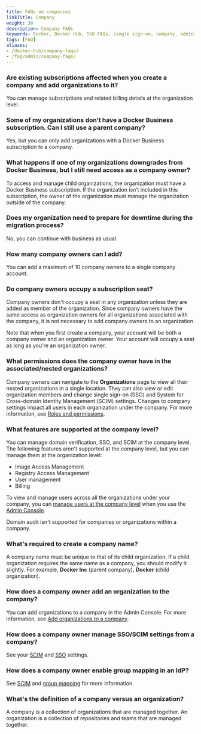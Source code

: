 ```yaml
---
title: FAQs on companies
linkTitle: Company
weight: 30
description: Company FAQs
keywords: Docker, Docker Hub, SSO FAQs, single sign-on, company, administration, company management
tags: [FAQ]
aliases:
- /docker-hub/company-faqs/
- /faq/admin/company-faqs/
---
```


### Are existing subscriptions affected when you create a company and add organizations to it?

You can manage subscriptions and related billing details at the organization level.

### Some of my organizations don’t have a Docker Business subscription. Can I still use a parent company?

Yes, but you can only add organizations with a Docker Business subscription to a company.

### What happens if one of my organizations downgrades from Docker Business, but I still need access as a company owner?

To access and manage child organizations, the organization must have a Docker Business subscription. If the organization isn’t included in this subscription, the owner of the organization must manage the organization outside of the company.

### Does my organization need to prepare for downtime during the migration process?

No, you can continue with business as usual.

### How many company owners can I add?

You can add a maximum of 10 company owners to a single company account.

### Do company owners occupy a subscription seat?

Company owners don't occupy a seat in any organization unless they are added as
member of the organization. Since company owners have the same access as
organization owners for all organizations associated with the company, it is not
necessary to add company owners to an organization.

Note that when you first create a company, your account will be both a company
owner and an organization owner. Your account will occupy a seat as long as
you're an organization owner.

### What permissions does the company owner have in the associated/nested organizations?

Company owners can navigate to the **Organizations** page to view all their nested organizations in a single location. They can also view or edit organization members and change single sign-on (SSO) and System for Cross-domain Identity Management (SCIM) settings. Changes to company settings impact all users in each organization under the company. For more information, see [Roles and permissions](../../security/for-admins/roles-and-permissions.md).

### What features are supported at the company level?

You can manage domain verification, SSO, and SCIM at the company level. The following features aren't supported at the company level, but you can manage them at the organization level:

- Image Access Management
- Registry Access Management
- User management
- Billing

To view and manage users across all the organizations under your company, you can [manage users at the company level](../../admin/company/users.md) when you use the [Admin Console](https://admin.docker.com).

Domain audit isn't supported for companies or organizations within a company.

### What's required to create a company name?

A company name must be unique to that of its child organization. If a child organization requires the same name as a company, you should modify it slightly. For example, **Docker Inc** (parent company), **Docker** (child organization).

### How does a company owner add an organization to the company?

You can add organizations to a company in the Admin Console. For more information, see [Add organizations to a company](../../admin/company/organizations.md#add-organizations-to-a-company.md).

### How does a company owner manage SSO/SCIM settings from a company?

See your [SCIM](scim.md) and [SSO](../../security/for-admins/single-sign-on/configure/_index.md) settings.

### How does a company owner enable group mapping in an IdP?

See [SCIM](scim.md) and [group mapping](../../security/for-admins/provisioning/group-mapping.md) for more information.

### What's the definition of a company versus an organization?

A company is a collection of organizations that are managed together. An organization is a collection of repositories and teams that are managed together.
